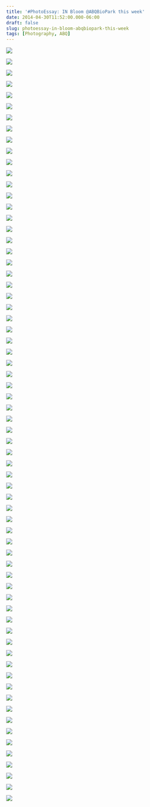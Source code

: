```yaml
---
title: '#PhotoEssay: IN Bloom @ABQBioPark this week'
date: 2014-04-30T11:52:00.000-06:00
draft: false
slug: photoessay-in-bloom-abqbiopark-this-week
tags: [Photography, ABQ]
---
```


![](/images/blog/legacy/DSC01275+(Medium).JPG)

  

![](/images/blog/legacy/DSC01275a+(Medium).jpg)

  

![](/images/blog/legacy/DSC01276+(Medium).JPG)

  

![](/images/blog/legacy/DSC01277+(Medium).JPG)

  

![](/images/blog/legacy/DSC01278+(Medium).JPG)

  

![](/images/blog/legacy/DSC01279+(Medium).JPG)

  

![](/images/blog/legacy/DSC01280+(Medium).JPG)

  

![](/images/blog/legacy/DSC01281+(Medium).JPG)

  

![](/images/blog/legacy/DSC01282+(Medium).JPG)

  

![](/images/blog/legacy/DSC01285+(Medium).JPG)

  

![](/images/blog/legacy/DSC01286+(Medium).JPG)

  

![](/images/blog/legacy/DSC01291+(Medium).JPG)

  

![](/images/blog/legacy/DSC01294+(Medium).JPG)

  

![](/images/blog/legacy/DSC01296+(Medium).JPG)

  

![](/images/blog/legacy/DSC01301+(Medium).JPG)

  

![](/images/blog/legacy/DSC01302+(Medium).JPG)

  

![](/images/blog/legacy/DSC01303+(Medium).JPG)

  

![](/images/blog/legacy/DSC01304+(Medium).JPG)

  

![](/images/blog/legacy/DSC01305+(Medium).JPG)

  

![](/images/blog/legacy/DSC01307+(Medium).JPG)

  

![](/images/blog/legacy/DSC01308+(Medium).JPG)

  

![](/images/blog/legacy/DSC01309+(Medium).JPG)

  

![](/images/blog/legacy/DSC01311+(Medium).JPG)

  

![](/images/blog/legacy/DSC01313+(Medium).JPG)

  

![](/images/blog/legacy/DSC01317+(Medium).JPG)

  

![](/images/blog/legacy/DSC01318+(Medium).JPG)

  

![](/images/blog/legacy/DSC01319+(Medium).JPG)

  

![](/images/blog/legacy/DSC01322+(Medium).JPG)

  

![](/images/blog/legacy/DSC01324+(Medium).JPG)

  

![](/images/blog/legacy/DSC01325+(Medium).JPG)

  

![](/images/blog/legacy/DSC01326+(Medium).JPG)

  

![](/images/blog/legacy/DSC01329+(Medium).JPG)

  

![](/images/blog/legacy/DSC01330+(Medium).JPG)

  

![](/images/blog/legacy/DSC01331+(Medium).JPG)

  

![](/images/blog/legacy/DSC01333+(Medium).JPG)

  

![](/images/blog/legacy/DSC01335+(Medium).JPG)

  

![](/images/blog/legacy/DSC01336+(Medium).JPG)

  

![](/images/blog/legacy/DSC01337+(Medium).JPG)

  

![](/images/blog/legacy/DSC01338+(Medium).JPG)

  

![](/images/blog/legacy/DSC01340+(Medium).JPG)

  

![](/images/blog/legacy/DSC01343+(Medium)+(2).JPG)

  

![](/images/blog/legacy/DSC01343+(Medium).JPG)

  

![](/images/blog/legacy/DSC01348+(Medium).JPG)

  

![](/images/blog/legacy/DSC01364+(Medium).JPG)

  

![](/images/blog/legacy/DSC01366+(Medium).JPG)

  

![](/images/blog/legacy/DSC01368+(Medium).JPG)

  

![](/images/blog/legacy/DSC01370+(Medium).JPG)

  

![](/images/blog/legacy/DSC01373+(Medium).JPG)

  

![](/images/blog/legacy/DSC01382+(Medium).JPG)

  

![](/images/blog/legacy/DSC01387+(Medium).JPG)

  

![](/images/blog/legacy/DSC01390+(Medium).JPG)

  

![](/images/blog/legacy/DSC01392+(Medium).JPG)

  

![](/images/blog/legacy/DSC01395+(Medium).JPG)

  

![](/images/blog/legacy/DSC01396+(Medium).JPG)

  

![](/images/blog/legacy/DSC01397+(Medium).JPG)

  

![](/images/blog/legacy/DSC01398+(Medium).JPG)

  

![](/images/blog/legacy/DSC01409+(Medium).JPG)

  

![](/images/blog/legacy/DSC01410+(Medium).JPG)

  

![](/images/blog/legacy/DSC01411+(Medium).JPG)

  

![](/images/blog/legacy/DSC01412+(Medium).JPG)

  

![](/images/blog/legacy/DSC01414+(Medium).JPG)

  

![](/images/blog/legacy/DSC01415+(Medium).JPG)

  

![](/images/blog/legacy/DSC01416+(Medium).JPG)

  

![](/images/blog/legacy/DSC01417+(Medium).JPG)

  

![](/images/blog/legacy/DSC01418+(Medium).JPG)

  

![](/images/blog/legacy/DSC01419+(Medium).JPG)

  

![](/images/blog/legacy/DSC01420+(Medium).JPG)

  

![](/images/blog/legacy/DSC01422+(Medium).JPG)
